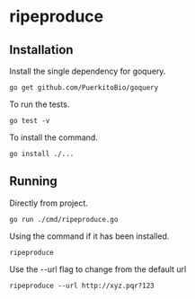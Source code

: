 # ripeproduce

## Installation ##

Install the single dependency for goquery.
```
go get github.com/PuerkitoBio/goquery
```

To run the tests.
```
go test -v
```

To install the command.
```
go install ./...
```

## Running ##

Directly from project.
```
go run ./cmd/ripeproduce.go
```

Using the command if it has been installed.
```
ripeproduce
```

Use the --url flag to change from the default url
```
ripeproduce --url http://xyz.pqr?123
```
